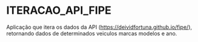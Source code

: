 # ITERACAO_API_FIPE
 Aplicação que itera os dados da API (https://deividfortuna.github.io/fipe/), retornando dados de determinados veiculos marcas modelos e ano.
